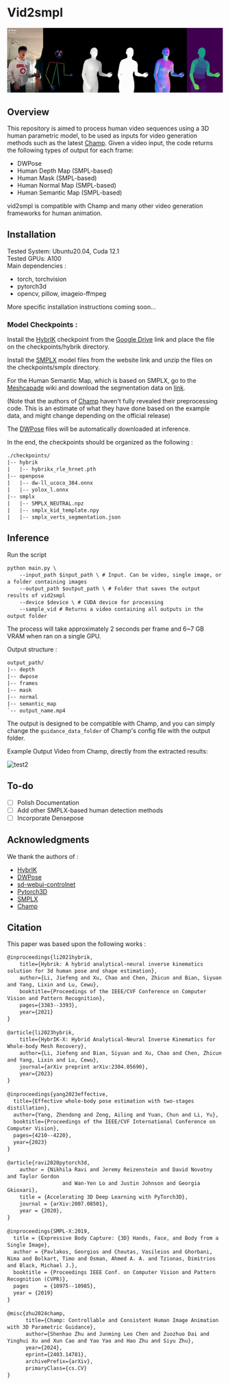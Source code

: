 # Vid2smpl

![test1](data/test1-gif.gif)

## Overview

This repository is aimed to process human video sequences using a 3D human parametric model, to be used as inputs for video generation methods such as the latest [Champ](https://github.com/fudan-generative-vision/champ). Given a video input, the code returns the following types of output for each frame:

* DWPose
* Human Depth Map (SMPL-based)
* Human Mask (SMPL-based)
* Human Normal Map (SMPL-based)
* Human Semantic Map (SMPL-based)

vid2smpl is compatible with Champ and many other video generation frameworks for human animation.

## Installation

Tested System: Ubuntu20.04, Cuda 12.1 \
Tested GPUs: A100 \
Main dependencies : 
* torch, torchvision
* pytorch3d
* opencv, pillow, imageio-ffmpeg

More specific installation instructions coming soon...

### Model Checkpoints : 

Install the [HybrIK](https://github.com/Jeff-sjtu/HybrIK) checkpoint from the [Google Drive](https://drive.google.com/file/d/1R0WbySXs_vceygKg_oWeLMNAZCEoCadG/view) link and place the file on the checkpoints/hybrik directory.

Install the [SMPLX](https://smpl-x.is.tue.mpg.de/index.html) model files from the website link and unzip the files on the checkpoints/smplx directory.

For the Human Semantic Map, which is based on SMPLX, go to the [Meshcapade](https://meshcapade.wiki/SMPL) wiki and download the segmentation data on [link](https://meshcapade.wiki/assets/SMPL_body_segmentation/smplx/smplx_vert_segmentation.json). 

(Note that the authors of [Champ](https://github.com/fudan-generative-vision/champ) haven't fully revealed their preprocessing code. This is an estimate of what they have done based on the example data, and might change depending on the official release)

The [DWPose](https://github.com/IDEA-Research/DWPose) files will be automatically downloaded at inference.

In the end, the checkpoints should be organized as the following : 
```
./checkpoints/
|-- hybrik
|   |-- hybrikx_rle_hrnet.pth
|-- openpose
|   |-- dw-ll_ucoco_384.onnx
|   |-- yolox_l.onnx
|-- smplx
|   |-- SMPLX_NEUTRAL.npz
|   |-- smplx_kid_template.npy
|   |-- smplx_verts_segmentation.json
```

## Inference

Run the script 

```
python main.py \
    --input_path $input_path \ # Input. Can be video, single image, or a folder containing images
    --output_path $output_path \ # Folder that saves the output results of vid2smpl 
    --device $device \ # CUDA device for processing 
    --sample_vid # Returns a video containing all outputs in the output folder
```

The process will take approximately 2 seconds per frame and 6~7 GB VRAM when ran on a single GPU.

Output structure : 
```
output_path/
|-- depth
|-- dwpose
|-- frames
|-- mask
|-- normal
|-- semantic_map
`-- output_name.mp4
```

The output is designed to be compatible with Champ, and you can simply change the `guidance_data_folder` of Champ's config file with the output folder.

Example Output Video from Champ, directly from the extracted results:

![test2](data/test2-gif.gif)

## To-do

- [ ] Polish Documentation
- [ ] Add other SMPLX-based human detection methods
- [ ] Incorporate Densepose

## Acknowledgments

We thank the authors of :

* [HybrIK](https://github.com/Jeff-sjtu/HybrIK)
* [DWPose](https://github.com/IDEA-Research/DWPose)
* [sd-webui-controlnet](https://github.com/Mikubill/sd-webui-controlnet)
* [Pytorch3D](https://github.com/facebookresearch/pytorch3d)
* [SMPLX](https://smpl-x.is.tue.mpg.de/)
* [Champ](https://github.com/fudan-generative-vision/champ)

## Citation

This paper was based upon the following works : 
```
@inproceedings{li2021hybrik,
    title={Hybrik: A hybrid analytical-neural inverse kinematics solution for 3d human pose and shape estimation},
    author={Li, Jiefeng and Xu, Chao and Chen, Zhicun and Bian, Siyuan and Yang, Lixin and Lu, Cewu},
    booktitle={Proceedings of the IEEE/CVF Conference on Computer Vision and Pattern Recognition},
    pages={3383--3393},
    year={2021}
}

@article{li2023hybrik,
    title={HybrIK-X: Hybrid Analytical-Neural Inverse Kinematics for Whole-body Mesh Recovery},
    author={Li, Jiefeng and Bian, Siyuan and Xu, Chao and Chen, Zhicun and Yang, Lixin and Lu, Cewu},
    journal={arXiv preprint arXiv:2304.05690},
    year={2023}
}

@inproceedings{yang2023effective,
  title={Effective whole-body pose estimation with two-stages distillation},
  author={Yang, Zhendong and Zeng, Ailing and Yuan, Chun and Li, Yu},
  booktitle={Proceedings of the IEEE/CVF International Conference on Computer Vision},
  pages={4210--4220},
  year={2023}
}

@article{ravi2020pytorch3d,
    author = {Nikhila Ravi and Jeremy Reizenstein and David Novotny and Taylor Gordon
                  and Wan-Yen Lo and Justin Johnson and Georgia Gkioxari},
    title = {Accelerating 3D Deep Learning with PyTorch3D},
    journal = {arXiv:2007.08501},
    year = {2020},
}

@inproceedings{SMPL-X:2019,
  title = {Expressive Body Capture: {3D} Hands, Face, and Body from a Single Image},
  author = {Pavlakos, Georgios and Choutas, Vasileios and Ghorbani, Nima and Bolkart, Timo and Osman, Ahmed A. A. and Tzionas, Dimitrios and Black, Michael J.},
  booktitle = {Proceedings IEEE Conf. on Computer Vision and Pattern Recognition (CVPR)},
  pages     = {10975--10985},
  year = {2019}
}

@misc{zhu2024champ,
      title={Champ: Controllable and Consistent Human Image Animation with 3D Parametric Guidance},
      author={Shenhao Zhu and Junming Leo Chen and Zuozhuo Dai and Yinghui Xu and Xun Cao and Yao Yao and Hao Zhu and Siyu Zhu},
      year={2024},
      eprint={2403.14781},
      archivePrefix={arXiv},
      primaryClass={cs.CV}
}
```